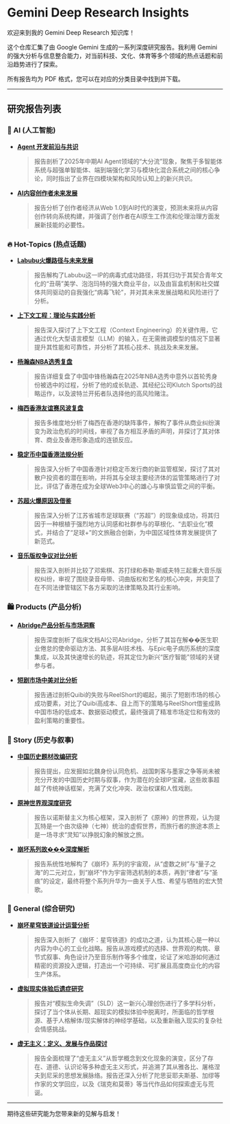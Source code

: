 # Gemini Deep Research Insights

欢迎来到我的 Gemini Deep Research 知识库！

这个仓库汇集了由 Google Gemini 生成的一系列深度研究报告。我利用 Gemini 的强大分析与信息整合能力，对当前科技、文化、体育等多个领域的热点话题和前沿趋势进行了探索。

所有报告均为 PDF 格式，您可以在对应的分类目录中找到并下载。

---

## 研究报告列表

### 🤖 AI (人工智能)

*   **[Agent 开发前沿与共识](./ai/Agent%20开发前沿与共识_.pdf)**
    > 报告剖析了2025年中期AI Agent领域的“大分流”现象，聚焦于多智能体系统与超强单智能体、端到端强化学习与模块化混合系统之间的核心争论，同时指出了业界在四模块架构和风险认知上的新兴共识。

*   **[AI内容创作者未来发展](./ai/AI内容创作者未来发展_.pdf)**
    > 报告分析了创作者经济从Web 1.0到AI时代的演变，预测未来将从内容创作转向系统构建，并强调了创作者在AI原生工作流和伦理治理方面发展新技能的必要性。

### 🔥 Hot-Topics (热点话题)

*   **[Labubu火爆路径与未来发展](./hot-topics/Labubu火爆路径与未来发展_.pdf)**
    > 报告解构了Labubu这一IP的病毒式成功路径，将其归功于其契合青年文化的“丑萌”美学、泡泡玛特的强大商业平台，以及由盲盒机制和社交媒体共同驱动的自我强化“病毒飞轮”，并对其未来发展战略和风险进行了分析。

*   **[上下文工程：理论与实践分析](./hot-topics/上下文工程：理论与实践分析_.pdf)**
    > 报告深入探讨了上下文工程（Context Engineering）的关键作用，它通过优化大型语言模型（LLM）的输入，在无需微调模型的情况下显著提升其性能和可靠性，并分析了其核心技术、挑战及未来发展。

*   **[杨瀚森NBA选秀复盘](./hot-topics/杨瀚森NBA选秀复盘_.pdf)**
    > 报告详细复盘了中国中锋杨瀚森在2025年NBA选秀中意外以首轮秀身份被选中的过程，分析了他的成长轨迹、其经纪公司Klutch Sports的战略运作，以及波特兰开拓者队选择他的高风险赌注。

*   **[梅西香港友谊赛风波复盘](./hot-topics/梅西香港友谊赛风波复盘_.pdf)**
    > 报告多维度地分析了梅西在香港的缺阵事件，解构了事件从商业纠纷演变为政治危机的时间线，审视了各方相互矛盾的声明，并探讨了其对体育、商业及香港形象造成的连锁反应。

*   **[稳定币中国香港法规分析](./hot-topics/稳定币中国香港法规分析_.pdf)**
    > 报告深入分析了中国香港针对稳定币发行商的新监管框架，探讨了其对散户投资者的潜在影响，并将其与全球主要经济体的监管策略进行了对比，评估了香港在成为全球Web3中心的雄心与审慎监管之间的平衡。

*   **[苏超火爆原因及借鉴](./hot-topics/苏超火爆原因及借鉴_.pdf)**
    > 报告深入分析了江苏省城市足球联赛（“苏超”）的现象级成功，将其归因于一种根植于强烈地方认同感和社群参与的草根化、“去职业化”模式，并结合了“足球+”的文旅融合创新，为中国区域性体育发展提供了新范式。

*   **[音乐版权争议对比分析](./hot-topics/音乐版权争议对比分析_.pdf)**
    > 报告深入剖析并比较了邓紫棋、苏打绿和泰勒·斯威夫特三起重大音乐版权纠纷，审视了围绕录音母带、词曲版权和艺名的核心冲突，并突显了在不同法律管辖区下各方采取的法律策略及其行业影响。

### 🛍️ Products (产品分析)

*   **[Abridge产品分析与市场洞察](./products/Abridge产品分析与市场洞察_.pdf)**
    > 报告深度剖析了临床文档AI公司Abridge，分析了其旨在解��医生职业倦怠的使命驱动方法、其多层AI技术栈、与Epic电子病历系统的深度集成，以及其快速增长的轨迹，将其定位为新兴“医疗智能”领域的关键参与者。

*   **[短剧市场中美对比分析](./products/短剧市场中美对比分析_.pdf)**
    > 报告通过剖析Quibi的失败与ReelShort的崛起，揭示了短剧市场的核心成功要素，对比了Quibi高成本、自上而下的策略与ReelShort借鉴成熟中国市场的低成本、数据驱动模式，最终强调了精准市场定位和有效的盈利策略的重要性。

### 📜 Story (历史与叙事)

*   **[中国历史题材改编研究](./story/中国历史题材改编研究_.pdf)**
    > 报告提出，应发掘如北魏身份认同危机、战国刺客与墨家之争等尚未被充分开发的中国历史时期与叙事，作为潜在的全球IP宝藏，这些故事超越了传统神话框架，充满了文化冲突、政治权谋和人性戏剧。

*   **[原神世界观深度研究](./story/原神世界观深度研究_.pdf)**
    > 报告以诺斯替主义为核心框架，深入剖析了《原神》的世界观，认为提瓦特是一个由次级神（七神）统治的虚假世界，而旅行者的旅途本质上是一场寻求“灵知”以挣脱幻象的解放之旅。

*   **[崩坏系列故���深度解析](./story/崩坏系列故事深度解析_.pdf)**
    > 报告系统性地解构了《崩坏》系列的宇宙观，从“虚数之树”与“量子之海”的二元对立，到“崩坏”作为宇宙筛选机制的本质，再到“律者”与“圣痕”的设定，最终将整个系列升华为一曲关于人性、希望与牺牲的宏大赞歌。

### 📄 General (综合研究)

*   **[崩坏星穹铁道设计运营分析](./崩坏星穹铁道设计运营分析_.pdf)**
    > 报告深入剖析了《崩坏：星穹铁道》的成功之道，认为其核心是一种以内容为中心的工业化战略。报告从游戏模式的选择、世界观的构筑、章节式叙事、角色设计乃至音乐制作等多个维度，论证了米哈游如何通过精密的资源投入逻辑，打造出一个可持续、可扩展且高度商业化的内容生产体系。

*   **[虚拟现实体验后遗症研究](./虚拟现实体验后遗症研究_.pdf)**
    > 报告对“模拟生命失调”（SLD）这一新兴心理创伤进行了多学科分析，探讨了当个体从长期、超现实的模拟体验中脱离时，所面临的哲学根源、基于人格解体/现实解体的神经学基础，以及重新融入现实的复杂社会情感挑战。

*   **[虚无主义：定义、发展与作品探讨](./虚无主义：���义、发展与作品探讨_.pdf)**
    > 报告全面梳理了“虚无主义”从哲学概念到文化现象的演变，区分了存在、道德、认识论等多种虚无主义形式，并追溯了其从雅各比、屠格涅夫到尼采的思想发展脉络。报告还深入分析了陀思妥耶夫斯基、加缪等作家的文学回应，以及《瑞克和莫蒂》等当代作品如何探索虚无与荒诞。

---

期待这些研究能为您带来新的见解与启发！
